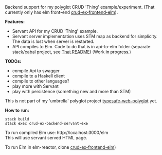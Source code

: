 Backend support for my polyglot CRUD 'Thing' example/experiment. (That currently only has elm front-end
[crud-ex-frontend-elm](https://github.com/rpeszek/crud-ex-frontend-elm.git)).   

__Features:__  
* Servant API for my CRUD 'Thing' example. 
* Servant server implementation uses STM map as backend for simplicity. The data is lost 
when server is restarted.
* API compiles to Elm. Code to do that is in api-to-elm folder (separate stack/cabal project, see [That README](api-to-elm/README.md)) (Work in progress.)

__TODOs:__ 
* compile Api to swagger
* compile to a Haskell client 
* compile to other languages?
* play more with Servant
* play with persistence (something new and more than STM)

This is not part of my 'umbrella' polyglot project [typesafe-web-polyglot](https://github.com/rpeszek/typesafe-web-polyglot.git) yet.

__How to run:__  
```
stack build 
stack exec crud-ex-backend-servant-exe
```
To run compiled Elm use: http://localhost:3000/elm  
This will use servant served HTML page.

To run Elm in elm-reactor, clone [crud-ex-frontend-elm](https://github.com/rpeszek/crud-ex-frontend-elm.git)) 
